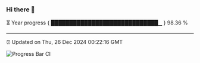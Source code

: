 ### Hi there 👋

⏳ Year progress { █████████████████████████████▁ } 98.36 %

---

⏰ Updated on Thu, 26 Dec 2024 00:22:16 GMT

![Progress Bar CI](https://github.com/liununu/liununu/workflows/Progress%20Bar%20CI/badge.svg)
